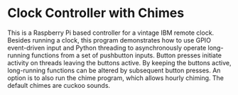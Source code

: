 # Clock Controller with Chimes
This is a Raspberry Pi based controller for a vintage IBM remote clock. Besides running a clock, this program demonstrates how to use GPIO event-driven input and Python threading to asynchronously operate long-running functions from a set of pushbutton inputs. Button presses initiate activity on threads leaving the buttons active. By keeping the buttons active, long-running functions can be altered by subsequent button presses.
An option is to also run the chime program, which allows hourly chiming. The default chimes are cuckoo sounds.
